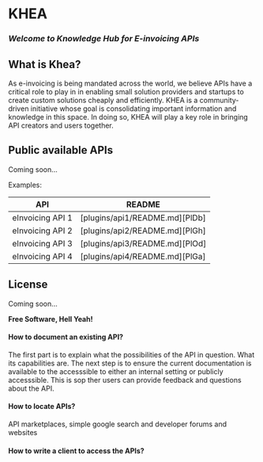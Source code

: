 # KHEA
### _Welcome to Knowledge Hub for E-invoicing APIs_

## What is Khea?
As e-invoicing is being mandated across the world, we believe APIs have a critical role to play in in enabling small solution providers and startups to create custom solutions cheaply and efficiently. KHEA is a community-driven initiative whose goal is consolidating important information and knowledge in this space. In doing so, KHEA will play a key role in bringing API creators and users together.


## Public available APIs
Coming soon...

Examples:

| API | README |
| ------ | ------ |
| eInvoicing API 1 | [plugins/api1/README.md][PlDb] |
| eInvoicing API 2 | [plugins/api2/README.md][PlGh] |
| eInvoicing API 3 | [plugins/api3/README.md][PlOd] |
| eInvoicing API 4 | [plugins/api4/README.md][PlGa] |


## License
Coming soon...

**Free Software, Hell Yeah!**

#### How to document an existing API?
The first part is to explain what the possibilities of the API in question. What its capabilities are. The next step is to ensure the current documentation is available to the accesssible to either an internal setting or publicly accesssible. This is sop ther users can provide feedback and questions about the API.
#### How to locate APIs?
API marketplaces, simple google search and developer forums and websites 
#### How to write a client to access the APIs?


